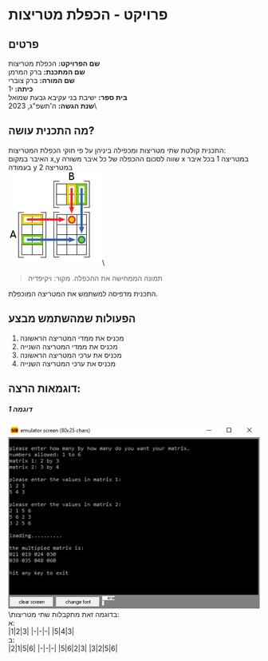 # פרויקט - הכפלת מטריצות #

## פרטים

**שם הפרויקט:** הכפלת מטריצות\
**שם המתכנת:** ברק המרמן\
**שם המורה:** ברק צוברי\
**כיתה:** י1\
**בית ספר:** ישיבת בני עקיבא גבעת שמואל\
**שנת הגשה:** ה'תשפ"ג, 2023\


## מה התכנית עושה?

התכנית קולטת שתי מטריצות ומכפילה ביניהן על פי חוקי הכפלת המטריצות:\
האיבר במקום x,y שווה לסכום ההכפלה של כל איבר משורה x במטריצה 1 בכל איבר בעמודה y במטריצה 2\
![](https://github.com/baraksu/MatricsOperation/blob/main/images/%D7%94%D7%A1%D7%91%D7%A8%20%D7%94%D7%9B%D7%A4%D7%9C%D7%AA%20%D7%9E%D7%98%D7%A8%D7%99%D7%A6%D7%95%D7%AA.png?raw=true)\
>תמונה הממחישה את ההכפלה. מקור: ויקיפדיה

התכנית מדפיסה למשתמש את המטריצה המוכפלת.

## הפעולות שמהשתמש מבצע
1. מכניס את ממדי המטריצה הראשונה
2. מכניס את ממדי המטריצה השנייה
3. מכניס את ערכי המטריצה הראשונה
4. מכניס את ערכי המטריצה השנייה

## דוגמאות הרצה:
##### דוגמה 1
![](https://github.com/baraksu/MatricsOperation/blob/main/images/%D7%93%D7%95%D7%92%D7%9E%D7%AA%20%D7%94%D7%A8%D7%A6%D7%94%201.png?raw=true)
\בדוגמה זאת מתקבלות שתי מטריצות: \
א:\
|1|2|3|
|-|-|-|
|5|4|3|\
ב:\
|2|1|5|6|
|-|-|-|
|5|6|2|3|
|3|2|5|6|
